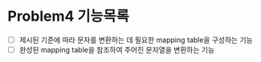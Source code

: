 # Problem4 기능목록

- [ ] 제시된 기준에 따라 문자를 변환하는 데 필요한 mapping table을 구성하는 기능
- [ ] 완성된 mapping table을 참조하여 주어진 문자열을 변환하는 기능